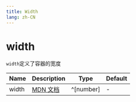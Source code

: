 ```yaml
---
title: Width
lang: zh-CN
---
```


# width

`width`定义了容器的宽度

| Name               | Description      | Type                         | Default |
|--------------------|------------------|------------------------------| ------- |
| width         |[MDN 文档](http://developer.mozilla.org/zh-CN/docs/Web/CSS/width) | ^[number]| - |
